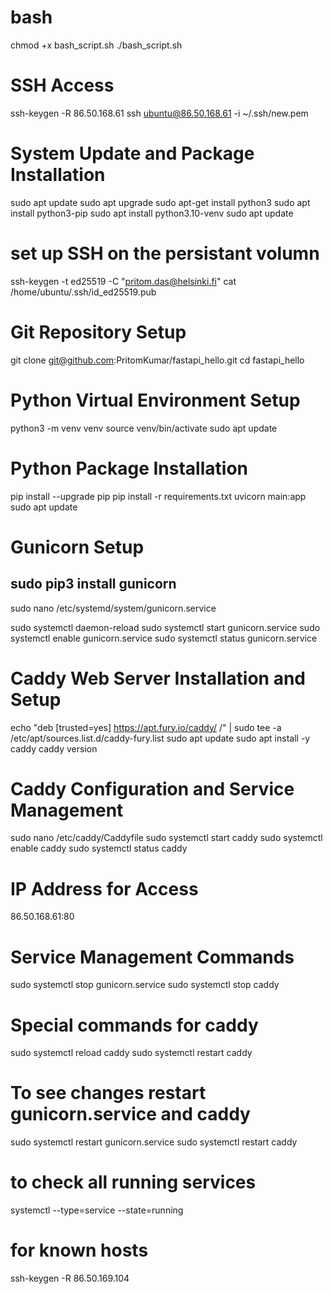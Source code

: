 # bash
chmod +x bash_script.sh
./bash_script.sh

# SSH Access
ssh-keygen -R 86.50.168.61
ssh ubuntu@86.50.168.61 -i ~/.ssh/new.pem

# System Update and Package Installation
sudo apt update
sudo apt upgrade
sudo apt-get install python3
sudo apt install python3-pip
sudo apt install python3.10-venv
sudo apt update

# set up SSH on the persistant volumn
ssh-keygen -t ed25519 -C "pritom.das@helsinki.fi"
cat /home/ubuntu/.ssh/id_ed25519.pub

# Git Repository Setup
git clone git@github.com:PritomKumar/fastapi_hello.git
cd fastapi_hello

# Python Virtual Environment Setup
python3 -m venv venv
source venv/bin/activate
sudo apt update

# Python Package Installation
pip install --upgrade pip
pip install -r requirements.txt
uvicorn main:app
sudo apt update

# Gunicorn Setup
## sudo pip3 install gunicorn 
sudo nano /etc/systemd/system/gunicorn.service

sudo systemctl daemon-reload
sudo systemctl start gunicorn.service
sudo systemctl enable gunicorn.service
sudo systemctl status gunicorn.service


# Caddy Web Server Installation and Setup
echo "deb [trusted=yes] https://apt.fury.io/caddy/ /" | sudo tee -a /etc/apt/sources.list.d/caddy-fury.list
sudo apt update
sudo apt install -y caddy
caddy version

# Caddy Configuration and Service Management
sudo nano /etc/caddy/Caddyfile
sudo systemctl start caddy
sudo systemctl enable caddy
sudo systemctl status caddy

# IP Address for Access
86.50.168.61:80

# Service Management Commands
sudo systemctl stop gunicorn.service
sudo systemctl stop caddy

# Special commands for caddy
sudo systemctl reload caddy
sudo systemctl restart caddy

# To see changes restart gunicorn.service and caddy
sudo systemctl restart gunicorn.service
sudo systemctl restart caddy

# to check all running services
systemctl --type=service --state=running

# for known hosts
ssh-keygen -R 86.50.169.104
